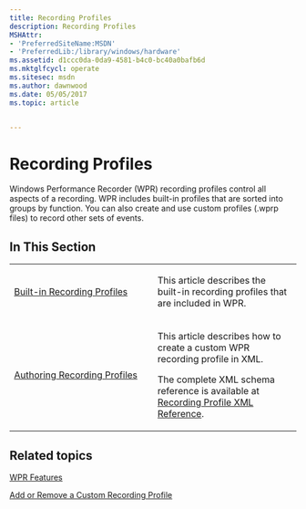 ```yaml
---
title: Recording Profiles
description: Recording Profiles
MSHAttr:
- 'PreferredSiteName:MSDN'
- 'PreferredLib:/library/windows/hardware'
ms.assetid: d1ccc0da-0da9-4581-b4c0-bc40a0bafb6d
ms.mktglfcycl: operate
ms.sitesec: msdn
ms.author: dawnwood
ms.date: 05/05/2017
ms.topic: article


---
```


# Recording Profiles


Windows Performance Recorder (WPR) recording profiles control all aspects of a recording. WPR includes built-in profiles that are sorted into groups by function. You can also create and use custom profiles (.wprp files) to record other sets of events.

## In This Section


<table>
<colgroup>
<col width="50%" />
<col width="50%" />
</colgroup>
<tbody>
<tr class="odd">
<td><p><a href="built-in-recording-profiles.md" data-raw-source="[Built-in Recording Profiles](built-in-recording-profiles.md)">Built-in Recording Profiles</a></p></td>
<td><p>This article describes the built-in recording profiles that are included in WPR.</p></td>
</tr>
<tr class="even">
<td><p><a href="authoring-recording-profiles.md" data-raw-source="[Authoring Recording Profiles](authoring-recording-profiles.md)">Authoring Recording Profiles</a></p></td>
<td><p>This article describes how to create a custom WPR recording profile in XML.</p>
<p>The complete XML schema reference is available at <a href="recording-profile-xml-reference.md" data-raw-source="[Recording Profile XML Reference](recording-profile-xml-reference.md)">Recording Profile XML Reference</a>.</p></td>
</tr>
</tbody>
</table>

 

## Related topics


[WPR Features](wpr-features.md)

[Add or Remove a Custom Recording Profile](add-or-remove-a-custom-recording-profile.md)

 

 







